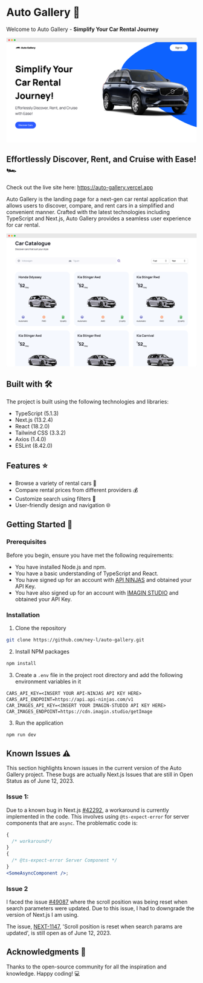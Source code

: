 # Auto Gallery 🚗

Welcome to Auto Gallery - **Simplify Your Car Rental Journey**

![Hero](docs/hero.png)

## Effortlessly Discover, Rent, and Cruise with Ease! 🏎️

Check out the live site here: <https://auto-gallery.vercel.app>

Auto Gallery is the landing page for a next-gen car rental application that allows users to discover, compare, and rent cars in a simplified and convenient manner. Crafted with the latest technologies including TypeScript and Next.js, Auto Gallery provides a seamless user experience for car rental.

![](docs/car-catalogue.png)

## Built with 🛠️

The project is built using the following technologies and libraries:

- TypeScript (5.1.3)
- Next.js (13.2.4)
- React (18.2.0)
- Tailwind CSS (3.3.2)
- Axios (1.4.0)
- ESLint (8.42.0)

## Features ⭐

- Browse a variety of rental cars 🚗
- Compare rental prices from different providers 💰
- Customize search using filters 🔎
- User-friendly design and navigation 🌐

## Getting Started 🚀

### Prerequisites

Before you begin, ensure you have met the following requirements:

- You have installed Node.js and npm.
- You have a basic understanding of TypeScript and React.
- You have signed up for an account with [API NINJAS](https://api-ninjas.com/) and obtained your API Key.
- You have also signed up for an account with [IMAGIN STUDIO](https://www.imagin.studio/car-image-api) and obtained your API Key.

### Installation

1. Clone the repository

```bash
git clone https://github.com/ney-l/auto-gallery.git
```

2. Install NPM packages

```bash
npm install
```

3. Create a `.env` file in the project root directory and add the following environment variables in it

```env
CARS_API_KEY=<INSERT YOUR API-NINJAS API KEY HERE>
CARS_API_ENDPOINT=https://api.api-ninjas.com/v1
CAR_IMAGES_API_KEY=<INSERT YOUR IMAGIN-STUDIO API KEY HERE>
CAR_IMAGES_ENDPOINT=https://cdn.imagin.studio/getImage
```

3. Run the application

```bash
npm run dev
```

## Known Issues ⚠️

This section highlights known issues in the current version of the Auto Gallery project. These bugs are actually Next.js Issues that are still in Open Status as of June 12, 2023.

### Issue 1:

Due to a known bug in Next.js [#42292](https://github.com/vercel/next.js/issues/42292), a workaround is currently implemented in the code. This involves using `@ts-expect-error` for server components that are `async`. The problematic code is:

```jsx
{
  /* workaround*/
}
{
  /* @ts-expect-error Server Component */
}
<SomeAsyncComponent />;
```

### Issue 2

I faced the issue [#49087](https://github.com/vercel/next.js/issues/49087) where the scroll position was being reset when search parameters were updated. Due to this issue, I had to downgrade the version of Next.js I am using.

The issue, [NEXT-1147](https://github.com/vercel/next.js/issues/49087), 'Scroll position is reset when search params are updated', is still open as of June 12, 2023.

## Acknowledgments 🎉

Thanks to the open-source community for all the inspiration and knowledge.
Happy coding! 💻
